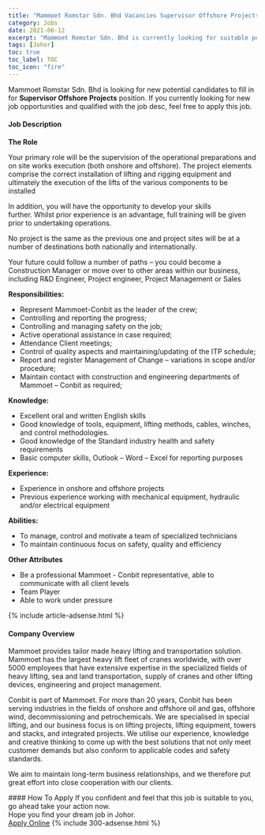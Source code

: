 ```yaml
---
title: "Mammoet Romstar Sdn. Bhd Vacancies Supervisor Offshore Projects" 
category: Jobs 
date: 2021-06-12 
excerpt: "Mammoet Romstar Sdn. Bhd is currently looking for suitable person to fill in the Supervisor Offshore Projects which based in Johor" 
tags: [Johor] 
toc: true 
toc_label: TOC 
toc_icon: "fire" 
--- 
```


<p>Mammoet Romstar Sdn. Bhd is looking for new potential candidates to fill in for <b>Supervisor Offshore Projects</b> position. If you currently looking for new job opportunities and qualified with the job desc, feel free to apply this job.
</p><div><div><h4>Job Description</h4></div><div><div><span><div><p><strong>The Role</strong></p><p>Your primary role will be the supervision of the operational preparations and on site works execution (both onshore and offshore). The project elements comprise the correct installation of lifting and rigging equipment and ultimately the execution of the lifts of the various components to be installed</p><p><span>In addition, you will have the opportunity to develop your skills further.&#160;Whilst prior experience is an advantage, full training will be given prior to undertaking operations.</span></p><p>No project is the same as the previous one<span> and project sites will be at a number of destinations both nationally and internationally.&#160;</span></p><p><span>Your future could follow a number of paths &#8211; you could become a Construction Manager or move over to other areas within our business, including R&amp;D Engineer, Project engineer, Project Management or Sales</span></p><p><strong>Responsibilities:</strong></p><ul><li>Represent Mammoet-Conbit as the leader of the crew;</li><li>Controlling and reporting the progress;</li><li>Controlling and managing safety on the job;</li><li>Active operational assistance in case required;</li><li>Attendance Client meetings;</li><li>Control of quality aspects and maintaining/updating of the ITP schedule;</li><li>Report and register Management of Change &#8211; variations in scope and/or procedure;</li><li>Maintain contact with construction and engineering departments of Mammoet &#8211; Conbit as required;</li></ul><p><strong>Knowledge:</strong></p><ul><li><span>Excellent oral and written English skills</span></li><li><span>Good knowledge of tools, equipment, lifting methods, cables, winches, and control methodologies.</span></li><li><span>Good knowledge of the Standard industry health and safety requirements</span></li><li><span>Basic computer skills, Outlook &#8211; Word &#8211; Excel for reporting purposes</span></li></ul><p><strong>Experience:</strong></p><ul><li><span>Experience in onshore and offshore projects</span></li><li><span>Previous experience working with mechanical equipment, hydraulic and/or electrical equipment</span></li></ul><p><strong>Abilities:</strong></p><ul><li><span>To manage, control and motivate a team of specialized technicians</span></li><li><span>To maintain continuous focus on safety, quality and efficiency</span></li></ul><p><strong>Other Attributes</strong></p><ul><li><span>Be a professional Mammoet - Conbit representative, able to communicate with all client levels</span></li><li><span>Team Player</span></li><li><span>Able to work under pressure</span></li></ul></div></span></div></div></div> 
{% include article-adsense.html %} 
<div><div><h4>Company Overview</h4></div><div><div><span><div><p>Mammoet provides tailor made heavy lifting and transportation solution. Mammoet has the largest heavy lift fleet of cranes worldwide, with over 5000 employees that have extensive expertise in the specialized fields of heavy lifting, sea and land transportation, supply of cranes and other lifting devices, engineering and project management.</p><p>Conbit is part of Mammoet. For more than 20 years, Conbit has been serving industries in the fields of onshore and offshore oil and gas, offshore wind, decommissioning and petrochemicals. We are specialised in special lifting, and our business focus is on lifting projects, lifting equipment, towers and stacks, and integrated projects. We utilise our experience, knowledge and creative thinking to come up with the best solutions that not only meet customer demands but also conform to applicable codes and safety standards.</p><p>We aim to maintain long-term business relationships, and we therefore put great effort into close cooperation with our clients.</p></div></span></div></div></div> 
#### How To Apply 
If you confident and feel that this job is suitable to you, go ahead take your action now. <br/> 
Hope you find your dream job in Johor. <br/> 
<a href="https://www.jobstreet.com.my/en/job/supervisor-offshore-projects-4586736?jobId=jobstreet-my-job-4586736&" class="btn btn--info" target="_blank" rel="nofollow noopenner">Apply Online</a> 
{% include 300-adsense.html %} 